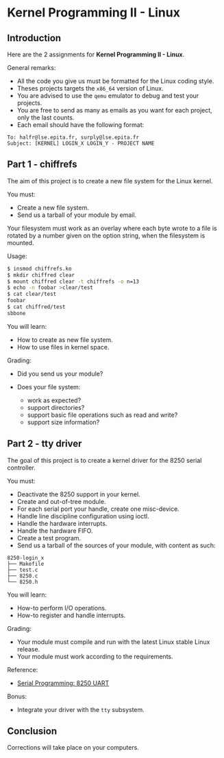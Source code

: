 Kernel Programming II - Linux
=============================

Introduction
------------

Here are the 2 assignments for **Kernel Programming II - Linux**.

General remarks:

- All the code you give us must be formatted for the Linux coding style.
- Theses projects targets the `x86_64` version of Linux.
- You are advised to use the `qemu` emulator to debug and test your projects.
- You are free to send as many as emails as you want for each project, only the
  last counts.
- Each email should have the following format:

```
To: halfr@lse.epita.fr, surply@lse.epita.fr
Subject: [KERNEL] LOGIN_X LOGIN_Y - PROJECT NAME
```

Part 1 - chiffrefs
------------------

The aim of this project is to create a new file system for the Linux kernel.

You must:

- Create a new file system.
- Send us a tarball of your module by email.

Your filesystem must work as an overlay where each byte wrote to a file is
rotated by a number given on the option string, when the filesystem is mounted.

Usage:

```bash
$ insmod chiffrefs.ko
$ mkdir chiffred clear
$ mount chiffred clear -t chiffrefs -o n=13
$ echo -n foobar >clear/test
$ cat clear/test
foobar
$ cat chiffred/test
sbbone
```

You will learn:

- How to create as new file system.
- How to use files in kernel space.

Grading:

- Did you send us your module?
- Does your file system:

    - work as expected?
    - support directories?
    - support basic file operations such as read and write?
    - support size information?

Part 2 - tty driver
-------------------

The goal of this project is to create a kernel driver for the 8250 serial
controller.

You must:

- Deactivate the 8250 support in your kernel.
- Create and out-of-tree module.
- For each serial port your handle, create one misc-device.
- Handle line discipline configuration using ioctl.
- Handle the hardware interrupts.
- Handle the hardware FIFO.
- Create a test program.
- Send us a tarball of the sources of your module, with content as such:

```
8250-login_x
├── Makefile
├── test.c
├── 8250.c
└── 8250.h
```

You will learn:

- How-to perform I/O operations.
- How-to register and handle interrupts.

Grading:

- Your module must compile and run with the latest Linux stable Linux release.
- Your module must work according to the requirements.

Reference:

- [Serial Programming: 8250 UART](https://en.wikibooks.org/wiki/Serial_Programming/8250_UART_Programming)

Bonus:

- Integrate your driver with the `tty` subsystem.

Conclusion
----------

Corrections will take place on your computers.

<!---
vim: spl=en spell:
-->

